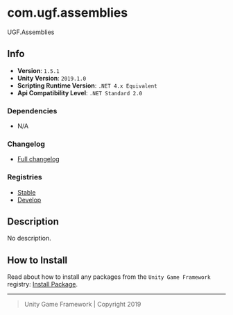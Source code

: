 # com.ugf.assemblies

UGF.Assemblies

## Info

- **Version**: `1.5.1`
- **Unity Version**: `2019.1.0`
- **Scripting Runtime Version**: `.NET 4.x Equivalent`
- **Api Compatibility Level**: `.NET Standard 2.0`

### Dependencies

- N/A

### Changelog

- [Full changelog][1]

### Registries

- [Stable][2]
- [Develop][3]

## Description

No description.

## How to Install

Read about how to install any packages from the `Unity Game Framework` registry: [Install Package][4].

---
> Unity Game Framework | Copyright 2019

[1]: changelog.md
[2]: https://bintray.com/unity-game-framework/stable/com.ugf.assemblies
[3]: https://bintray.com/unity-game-framework/dev/com.ugf.assemblies
[4]: https://github.com/unity-game-framework/ugf-documentation/wiki/Install-Package
